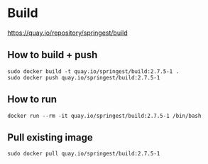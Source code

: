 # Build

https://quay.io/repository/springest/build

## How to build + push

```
sudo docker build -t quay.io/springest/build:2.7.5-1 .
sudo docker push quay.io/springest/build:2.7.5-1
```

## How to run

```
docker run --rm -it quay.io/springest/build:2.7.5-1 /bin/bash
```

## Pull existing image

```
sudo docker pull quay.io/springest/build:2.7.5-1
```
